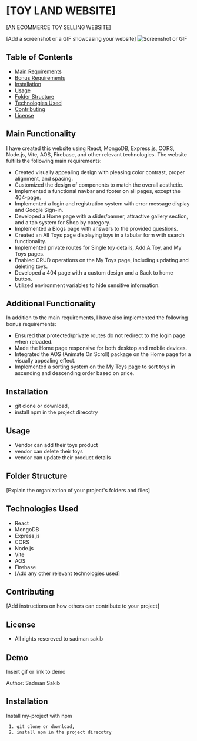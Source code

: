 # [TOY LAND WEBSITE]

[AN ECOMMERCE TOY SELLING WEBSITE]

[Add a screenshot or a GIF showcasing your website]
![Screenshot or GIF](https://i.ibb.co/kqVNXzQ/screencapture-toy-land-30df5-web-app-2023-05-21-14-07-26.png)
## Table of Contents
- [Main Requirements](#main-requirements)
- [Bonus Requirements](#bonus-requirements)
- [Installation](#installation)
- [Usage](#usage)
- [Folder Structure](#folder-structure)
- [Technologies Used](#technologies-used)
- [Contributing](#contributing)
- [License](#license)

## Main Functionality
I have created this website using React, MongoDB, Express.js, CORS, Node.js, Vite, AOS, Firebase, and other relevant technologies. The website fulfills the following main requirements:

- Created visually appealing design with pleasing color contrast, proper alignment, and spacing.
- Customized the design of components to match the overall aesthetic.
- Implemented a functional navbar and footer on all pages, except the 404-page.
- Implemented a login and registration system with error message display and Google Sign-in.
- Developed a Home page with a slider/banner, attractive gallery section, and a tab system for Shop by category.
- Implemented a Blogs page with answers to the provided questions.
- Created an All Toys page displaying toys in a tabular form with search functionality.
- Implemented private routes for Single toy details, Add A Toy, and My Toys pages.
- Enabled CRUD operations on the My Toys page, including updating and deleting toys.
- Developed a 404 page with a custom design and a Back to home button.
- Utilized environment variables to hide sensitive information.

## Additional Functionality
In addition to the main requirements, I have also implemented the following bonus requirements:


- Ensured that protected/private routes do not redirect to the login page when reloaded.
- Made the Home page responsive for both desktop and mobile devices.
- Integrated the AOS (Animate On Scroll) package on the Home page for a visually appealing effect.
- Implemented a sorting system on the My Toys page to sort toys in ascending and descending order based on price.

## Installation

- git clone or download,
 - install npm in the project direcotry


## Usage

- Vendor can add their toys product
- vendor can delete their toys
- vendor can update their product details


## Folder Structure

[Explain the organization of your project's folders and files]

## Technologies Used

- React
- MongoDB
- Express.js
- CORS
- Node.js
- Vite
- AOS
- Firebase
- [Add any other relevant technologies used]

## Contributing

[Add instructions on how others can contribute to your project]

## License

- All rights resereved to sadman sakib
## Demo

Insert gif or link to demo





Author: Sadman Sakib
## Installation

Install my-project with npm

```bash
 1. git clone or download,
 2. install npm in the project direcotry
```
    